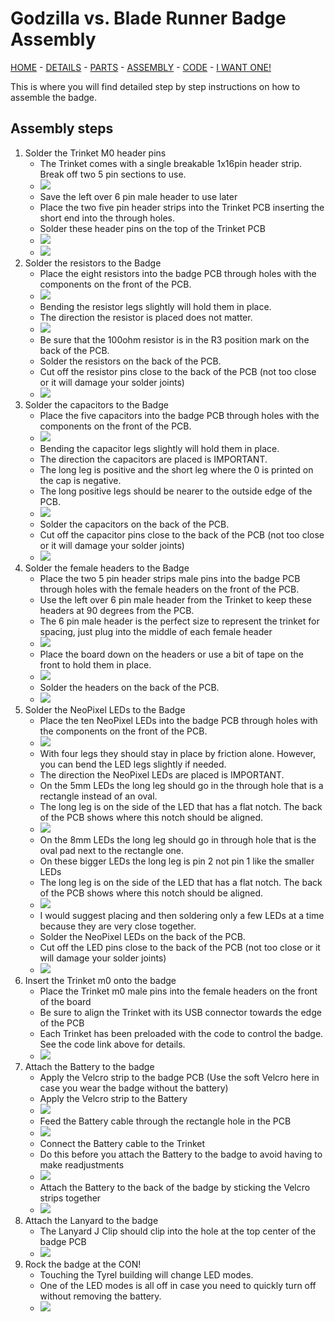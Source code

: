 # Godzilla vs. Blade Runner Badge Assembly

[HOME](/) - [DETAILS](3kbadge_details.md) - [PARTS](3kbadge_components.md) - [ASSEMBLY](3kbadge_assembly.md) - [CODE](3kbadge_code.md) - [I WANT ONE!](3kbadge_i_want_one.md)

This is where you will find detailed step by step instructions on how to assemble the badge.

## Assembly steps

<ol>

<li> Solder the Trinket M0 header pins
<ul>
<li> The Trinket comes with a single breakable 1x16pin header strip.  Break off two 5 pin sections to use. </li>
<li> <img src="Trinket_01.JPG"> </li>
<li> Save the left over 6 pin male header to use later </li>
<li> Place the two five pin header strips into the Trinket PCB inserting the short end into the through holes. </li>
<li> Solder these header pins on the top of the Trinket PCB </li>
<li> <img src="Trinket_02.JPG"> </li>
<li> <img src="Trinket_03.JPG"> </li>
</ul>
</li>

<li> Solder the resistors to the Badge
<ul>
<li> Place the eight resistors into the badge PCB through holes with the components on the front of the PCB. </li>
<li> <img src="Resistors_01.JPG"> </li>
<li> Bending the resistor legs slightly will hold them in place. </li>
<li> The direction the resistor is placed does not matter. </li>
<li> <img src="Resistors_02.JPG"> </li>
<li> Be sure that the 100ohm resistor is in the R3 position mark on the back of the PCB. </li>
<li> Solder the resistors on the back of the PCB. </li>
<li> Cut off the resistor pins close to the back of the PCB (not too close or it will damage your solder joints) </li>
<li> <img src="Resistors_03.JPG"> </li>
</ul>
</li>

<li> Solder the capacitors to the Badge
<ul>
<li> Place the five capacitors into the badge PCB through holes with the components on the front of the PCB. </li>
<li> <img src="Capacitors_01.JPG"> </li>
<li> Bending the capacitor legs slightly will hold them in place. </li>
<li> The direction the capacitors are placed is IMPORTANT. </li>
<li> The long leg is positive and the short leg where the 0 is printed on the cap is negative. </li>
<li> The long positive legs should be nearer to the outside edge of the PCB. </li>
<li> <img src="Capacitors_02.JPG"> </li>
<li> Solder the capacitors on the back of the PCB. </li>
<li> Cut off the capacitor pins close to the back of the PCB (not too close or it will damage your solder joints) </li>
<li> <img src="Capacitors_03.JPG"> </li>
</ul>
</li>

<li> Solder the female headers to the Badge
<ul>
<li> Place the two 5 pin header strips male pins into the badge PCB through holes with the female headers on the front of the PCB. </li>
<li> Use the left over 6 pin male header from the Trinket to keep these headers at 90 degrees from the PCB. </li>
<li> The 6 pin male header is the perfect size to represent the trinket for spacing, just plug into the middle of each female header </li>
<li> <img src="Headers_01.JPG"> </li>
<li> Place the board down on the headers or use a bit of tape on the front to hold them in place. </li>
<li> <img src="Headers_02.JPG"> </li>
<li> Solder the headers on the back of the PCB. </li>
<li> <img src="Headers_03.JPG"> </li>
</ul>
</li>

<li> Solder the NeoPixel LEDs to the Badge
<ul>
<li> Place the ten NeoPixel LEDs into the badge PCB through holes with the components on the front of the PCB. </li>
<li> <img src="LEDs_01.JPG"> </li>
<li> With four legs they should stay in place by friction alone. However, you can bend the LED legs slightly if needed. </li>
<li> The direction the NeoPixel LEDs are placed is IMPORTANT.  </li>
<li> On the 5mm LEDs the long leg should go in the through hole that is a rectangle instead of an oval. </li>
<li> The long leg is on the side of the LED that has a flat notch.  The back of the PCB shows where this notch should be aligned. </li>
<li> <img src="LEDs_04.JPG"> </li>
<li> On the 8mm LEDs the long leg should go in through hole that is the oval pad next to the rectangle one. </li>
<li> On these bigger LEDs the long leg is pin 2 not pin 1 like the smaller LEDs </li>
<li> The long leg is on the side of the LED that has a flat notch.  The back of the PCB shows where this notch should be aligned. </li>
<li> <img src="LEDs_02.JPG"> </li>
<li> I would suggest placing and then soldering only a few LEDs at a time because they are very close together. </li>
<li> Solder the NeoPixel LEDs on the back of the PCB. </li>
<li> Cut off the LED pins close to the back of the PCB (not too close or it will damage your solder joints) </li>
<li> <img src="LEDs_03.JPG"> </li>
</ul>
</li>

<li> Insert the Trinket m0 onto the badge
<ul>
<li> Place the Trinket m0 male pins into the female headers on the front of the board </li>
<li> Be sure to align the Trinket with its USB connector towards the edge of the PCB </li>
<li> Each Trinket has been preloaded with the code to control the badge.  See the code link above for details. </li>
<li> <img src="Trinket_04.JPG"> </li>
</ul>
</li>

<li> Attach the Battery to the badge
<ul>
<li> Apply the Velcro strip to the badge PCB (Use the soft Velcro here in case you wear the badge without the battery) </li>
<li> Apply the Velcro strip to the Battery </li>
<li> <img src="Battery_01.JPG"> </li>
<li> Feed the Battery cable through the rectangle hole in the PCB </li>
<li> <img src="Battery_02.JPG"> </li>
<li> Connect the Battery cable to the Trinket </li>
<li> Do this before you attach the Battery to the badge to avoid having to make readjustments </li>
<li> <img src="Battery_03.JPG"> </li>
<li> Attach the Battery to the back of the badge by sticking the Velcro strips together </li>
<li> <img src="Battery_04.JPG"> </li>
</ul>
</li>

<li> Attach the Lanyard to the badge
<ul>
<li> The Lanyard J Clip should clip into the hole at the top center of the badge PCB </li>
<li> <img src="Lanyard_01.JPG"> </li>
</ul>
</li>

<li> Rock the badge at the CON!
<ul>
<li> Touching the Tyrel building will change LED modes. </li>
<li> One of the LED modes is all off in case you need to quickly turn off without removing the battery. </li>
<li> <img src="Final_Build_DC27_Prototype.JPG"> </li>
</ul>
</li>

</ol>
